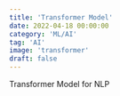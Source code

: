 ```yaml
---
title: 'Transformer Model'
date: 2022-04-18 00:00:00
category: 'ML/AI'
tag: 'AI'
image: 'transformer'
draft: false
---
```


Transformer Model for NLP
